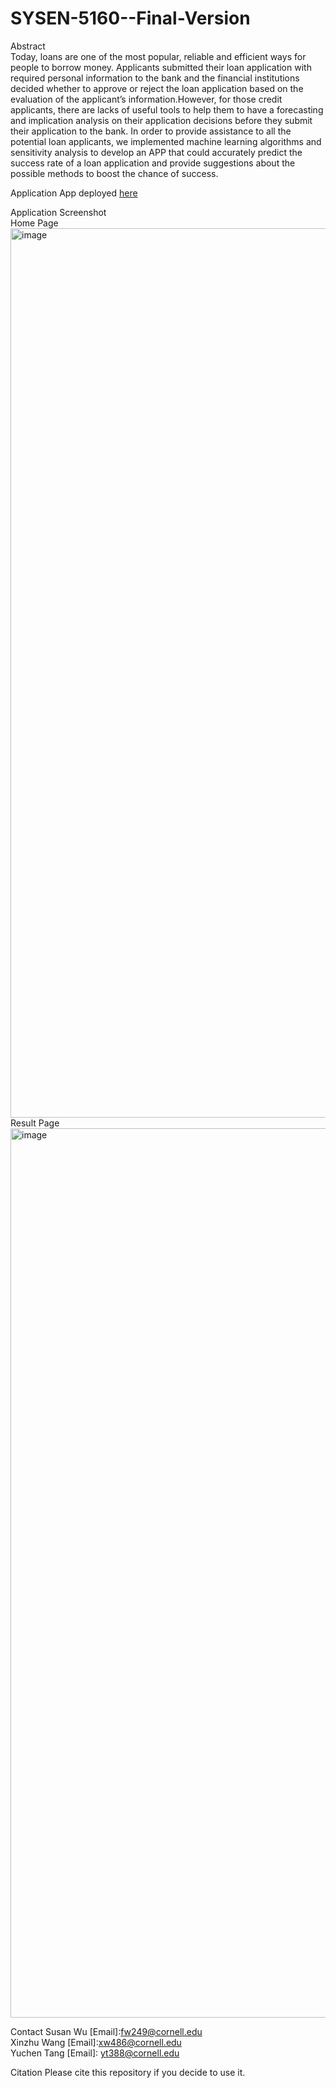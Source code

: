 # SYSEN-5160--Final-Version
Abstract\
  Today, loans are one of the most popular, reliable and efficient ways for people to borrow money. Applicants submitted their loan application with required personal information to the bank and the financial institutions decided whether to approve or reject the loan application based on the evaluation of the applicant’s information.However, for those credit applicants, there are lacks of useful tools to help them to have a forecasting and implication analysis on their application decisions before they submit their application to the bank. In order to provide assistance to all the potential loan applicants, we implemented machine learning algorithms and sensitivity analysis to develop an APP that could accurately predict the success rate of a loan application and provide suggestions about the possible methods to boost the chance of success. 

Application
App deployed [here](https://share.streamlit.io/kitsusan1998/sysen-5160--final-version/main/app.py)

Application Screenshot\
  Home Page
<img width="1423" alt="image" src="https://user-images.githubusercontent.com/91804679/169677815-8e75d98c-e73b-45a1-a94d-73d5059c88c5.png">\
  Result Page
<img width="1423" alt="image" src="https://user-images.githubusercontent.com/91804679/169677915-8ae9139b-dcf4-438f-8c73-3b894a92cb6e.png">

Contact
Susan Wu [Email]:fw249@cornell.edu\
Xinzhu Wang [Email]:xw486@cornell.edu\
Yuchen Tang [Email]: yt388@cornell.edu
  
Citation
Please cite this repository if you decide to use it.
